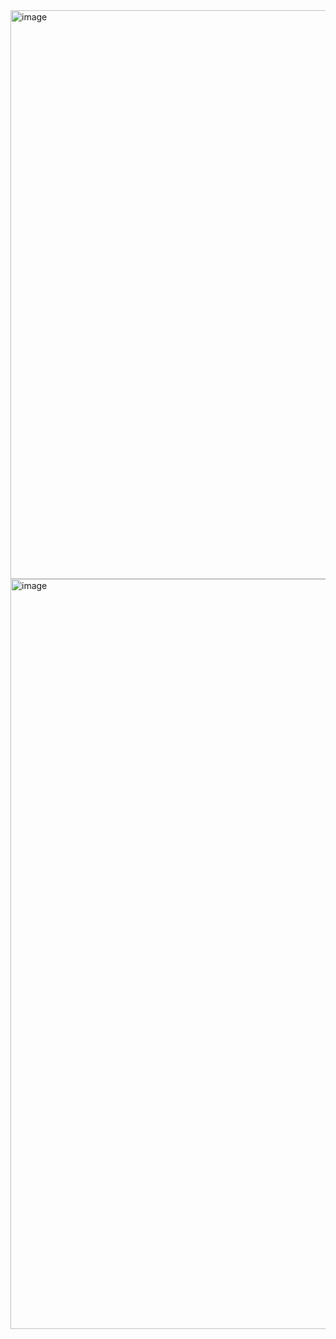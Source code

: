 <img width="1616" height="910" alt="image" src="https://github.com/user-attachments/assets/ab4ebd4a-42d6-4b0a-92a9-f5e170787582" />


<img width="1920" height="1200" alt="image" src="https://github.com/user-attachments/assets/fe8178ec-786d-4596-bb77-541a96a7a5c5" />
